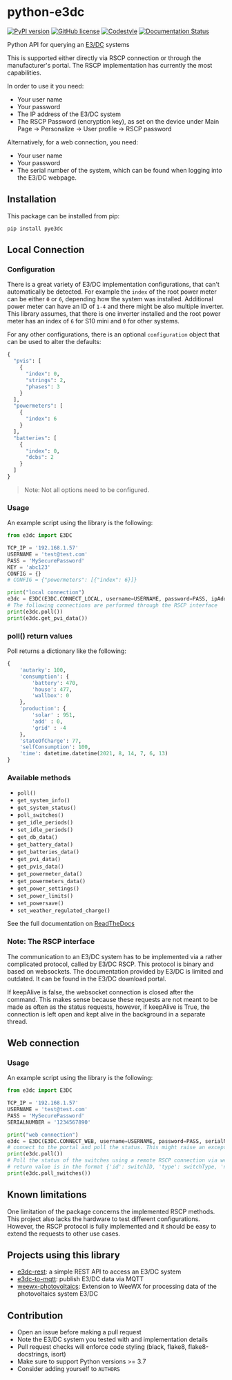 # python-e3dc

[![PyPI version](https://badge.fury.io/py/pye3dc.svg)](https://badge.fury.io/py/pye3dc)
[![GitHub license](https://img.shields.io/github/license/fsantini/python-e3dc)](https://github.com/fsantini/python-e3dc/blob/master/LICENSE)
[![Codestyle](https://img.shields.io/badge/code%20style-black-000000.svg)](https://github.com/psf/black)
[![Documentation Status](https://readthedocs.org/projects/python-e3dc/badge/?version=latest)](https://python-e3dc.readthedocs.io/en/latest/?badge=latest)

Python API for querying an [E3/DC](https://e3dc.de/) systems

This is supported either directly via RSCP connection or through the manufacturer's portal. The RSCP implementation has currently the most capabilities.

In order to use it you need:

- Your user name
- Your password
- The IP address of the E3/DC system
- The RSCP Password (encryption key), as set on the device under Main Page -> Personalize -> User profile -> RSCP password

Alternatively, for a web connection, you need:

- Your user name
- Your password
- The serial number of the system, which can be found when logging into the E3/DC webpage.

## Installation

This package can be installed from pip:

`pip install pye3dc`

## Local Connection

### Configuration

There is a great variety of E3/DC implementation configurations, that can't automatically be detected. For example the `index` of the root power meter can be either `0` or `6`, depending how the system was installed. Additional power meter can have an ID of `1-4` and there might be also multiple inverter.
This library assumes, that there is one inverter installed and the root power meter has an index of `6` for S10 mini and `0` for other systems.

For any other configurations, there is an optional `configuration` object that can be used to alter the defaults:

```python
{
  "pvis": [
    {
      "index": 0,
      "strings": 2,
      "phases": 3
    }
  ],
  "powermeters": [
    {
      "index": 6
    }
  ],
  "batteries": [
    {
      "index": 0,
      "dcbs": 2
    }
  ]
}
```

> Note: Not all options need to be configured.

### Usage

An example script using the library is the following:

```python
from e3dc import E3DC

TCP_IP = '192.168.1.57'
USERNAME = 'test@test.com'
PASS = 'MySecurePassword'
KEY = 'abc123'
CONFIG = {} 
# CONFIG = {"powermeters": [{"index": 6}]}

print("local connection")
e3dc = E3DC(E3DC.CONNECT_LOCAL, username=USERNAME, password=PASS, ipAddress = TCP_IP, key = KEY, configuration = CONFIG)
# The following connections are performed through the RSCP interface
print(e3dc.poll())
print(e3dc.get_pvi_data())
```

### poll() return values

Poll returns a dictionary like the following:

```python
{
    'autarky': 100,
    'consumption': {
        'battery': 470,
        'house': 477,
        'wallbox': 0
    },
    'production': {
        'solar' : 951,
        'add' : 0,
        'grid' : -4
    },
    'stateOfCharge': 77,
    'selfConsumption': 100,
    'time': datetime.datetime(2021, 8, 14, 7, 6, 13)
}
```

### Available methods

- `poll()`
- `get_system_info()`
- `get_system_status()`
- `poll_switches()`
- `get_idle_periods()`
- `set_idle_periods()`
- `get_db_data()`
- `get_battery_data()`
- `get_batteries_data()`
- `get_pvi_data()`
- `get_pvis_data()`
- `get_powermeter_data()`
- `get_powermeters_data()`
- `get_power_settings()`
- `set_power_limits()`
- `set_powersave()`
- `set_weather_regulated_charge()`

See the full documentation on [ReadTheDocs](https://python-e3dc.readthedocs.io/en/latest/)

### Note: The RSCP interface

The communication to an E3/DC system has to be implemented via a rather complicated protocol, called by E3/DC RSCP. This protocol is binary and based on websockets. The documentation provided by E3/DC is limited and outdated. It can be found in the E3/DC download portal.

If keepAlive is false, the websocket connection is closed after the command. This makes sense because these requests are not meant to be made as often as the status requests, however, if keepAlive is True, the connection is left open and kept alive in the background in a separate thread.

## Web connection

### Usage

An example script using the library is the following:

```python
from e3dc import E3DC

TCP_IP = '192.168.1.57'
USERNAME = 'test@test.com'
PASS = 'MySecurePassword'
SERIALNUMBER = '1234567890'

print("web connection")
e3dc = E3DC(E3DC.CONNECT_WEB, username=USERNAME, password=PASS, serialNumber = SERIALNUMBER, isPasswordMd5=False)
# connect to the portal and poll the status. This might raise an exception in case of failed login. This operation is performed with Ajax
print(e3dc.poll())
# Poll the status of the switches using a remote RSCP connection via websockets
# return value is in the format {'id': switchID, 'type': switchType, 'name': switchName, 'status': switchStatus}
print(e3dc.poll_switches())
```

## Known limitations

One limitation of the package concerns the implemented RSCP methods. This project also lacks the hardware to test different configurations. However, the RSCP protocol is fully implemented and it should be easy to extend the requests to other use cases.

## Projects using this library

- [e3dc-rest](https://github.com/vchrisb/e3dc-rest): a simple REST API to access an E3/DC system
- [e3dc-to-mqtt](https://github.com/mdhom/e3dc-to-mqtt): publish E3/DC data via MQTT
- [weewx-photovoltaics](https://github.com/roe-dl/weewx-photovoltaics): Extension to WeeWX for processing data of the photovoltaics system E3/DC

## Contribution

- Open an issue before making a pull request
- Note the E3/DC system you tested with and implementation details
- Pull request checks will enforce code styling (black, flake8, flake8-docstrings, isort)
- Make sure to support Python versions >= 3.7
- Consider adding yourself to `AUTHORS`
